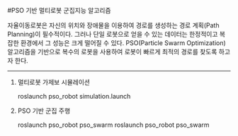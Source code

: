 #PSO 기반 멀티로봇 군집지능 알고리즘

자율이동로봇은 자신의 위치와 장애물을 이용하여 경로를 생성하는 경로 계획(Path Planning)이 필수적이다. 그러나 단일 로봇으로 얻을 수 있는 데이터는 한정적이고 복잡한 환경에서 그 성능은 크게 떨어질 수 있다. PSO(Particle Swarm Optimization) 알고리즘을 기반으로 복수의 로봇을 사용하여 로봇이 빠르게 최적의 경로를 찾도록 하고자 한다. 

--------------------
1. 멀티로봇 가제보 시뮬레이션

    roslaunch pso_robot simulation.launch

2. PSO 기반 군집 주행
    
    roslaunch pso_robot pso_swarm
    roslaunch pso_robot pso_swarm
    
